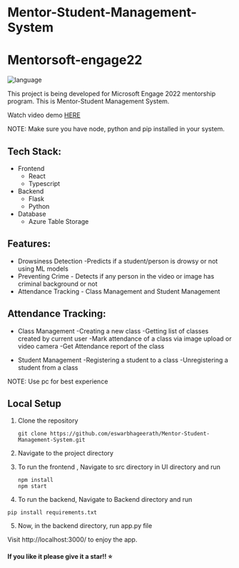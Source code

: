 # Mentor-Student-Management-System

# Mentorsoft-engage22

![language](https://img.shields.io/badge/-Microsoft%20Engage%2022-bluevoilet)

This project is being developed for Microsoft Engage 2022 mentorship program. This is Mentor-Student Management System.



Watch video demo <a href = "https://youtu.be/O8cgTMJJxcw" target = "_blank">HERE</a>

NOTE: Make sure you have node, python and pip installed in your system.

## Tech Stack:
  - Frontend
    - React 
    - Typescript
  - Backend
      - Flask
      - Python
  - Database
    - Azure Table Storage


## Features:
  - Drowsiness Detection -Predicts if a student/person is drowsy or not using ML models
  - Preventing Crime - Detects if any person in the video or image has criminal background or not
  - Attendance Tracking - Class Management and Student Management
  
## Attendance Tracking:

- Class Management
    -Creating a new class
    -Getting list of classes created by current user
    -Mark attendance of a class via image upload or video camera
    -Get Attendance report of the class

- Student Management
    -Registering a student to a class
    -Unregistering a student from a class  

NOTE: Use pc for best experience

## Local Setup
  1. Clone the repository

     ```
     git clone https://github.com/eswarbhageerath/Mentor-Student-Management-System.git
     
     ```
  2. Navigate to the project directory
  3. To run the frontend , Navigate to src directory in UI directory and run
     ```
     npm install
     npm start
     
     ```
  4. To run the backend, Navigate to Backend directory and run 
  ```
  pip install requirements.txt
  
  ```
  5. Now, in the backend directory, run app.py file

  
  Visit http://localhost:3000/ to enjoy the app.


#### If you like it please give it a star!! ⭐


